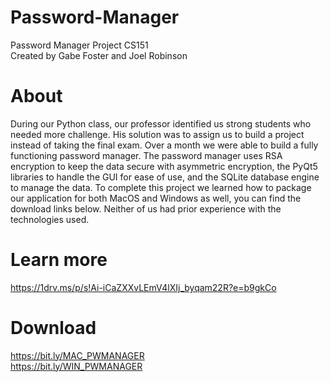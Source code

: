 # Password-Manager
Password Manager Project CS151  
Created by Gabe Foster and Joel Robinson

# About
During our Python class, our professor identified us strong students who needed more challenge. His solution was to assign us to build a project instead of taking the final exam. Over a month we were able to build a fully functioning password manager. The password manager uses RSA encryption to keep the data secure with asymmetric encryption, the PyQt5 libraries to handle the GUI for ease of use, and the SQLite database engine to manage the data. To complete this project we learned how to package our application for both MacOS and Windows as well, you can find the download links below. Neither of us had prior experience with the technologies used.

# Learn more

https://1drv.ms/p/s!Ai-iCaZXXvLEmV4lXIj_byqam22R?e=b9gkCo

# Download

https://bit.ly/MAC_PWMANAGER   
https://bit.ly/WIN_PWMANAGER
